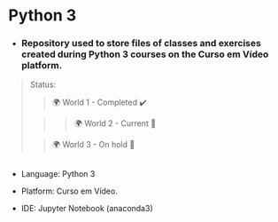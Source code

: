 # Python 3

+ ### Repository used to store files of classes and exercises created during Python 3 courses on the Curso em Vídeo platform.

> Status:
> 
>> 🌍 World 1 - Completed ✔️
> 
>>> 🌍 World 2 - Current 📖
> 
>> 🌍 World 3 - On hold 👀

##

+ Language: Python 3

+ Platform: Curso em Vídeo.

+ IDE: Jupyter Notebook (anaconda3)

